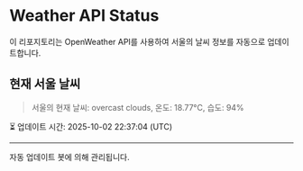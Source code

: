 
# Weather API Status

이 리포지토리는 OpenWeather API를 사용하여 서울의 날씨 정보를 자동으로 업데이트합니다.

## 현재 서울 날씨
> 서울의 현재 날씨: overcast clouds, 온도: 18.77°C, 습도: 94%

⏳ 업데이트 시간: 2025-10-02 22:37:04 (UTC)

---
자동 업데이트 봇에 의해 관리됩니다.
